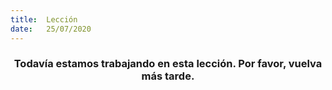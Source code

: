 ```yaml
---
title:  Lección
date:   25/07/2020
---
```


### <center>Todavía estamos trabajando en esta lección. Por favor, vuelva más tarde.</center>
